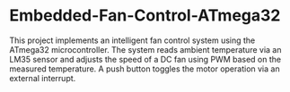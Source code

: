 # Embedded-Fan-Control-ATmega32
This project implements an intelligent fan control system using the ATmega32 microcontroller. The system reads  ambient temperature via an LM35 sensor and adjusts the speed of a DC fan using PWM based on the measured  temperature. A push button toggles the motor operation via an external interrupt.
